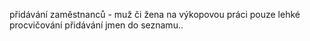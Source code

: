 přidávání zaměstnanců - muž či žena na výkopovou práci
pouze lehké procvičování přidávání jmen do seznamu..
